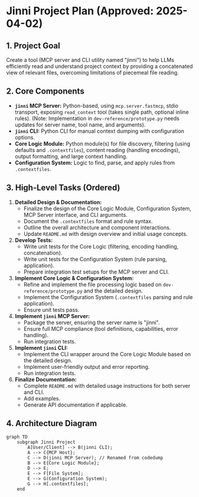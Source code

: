 # Jinni Project Plan (Approved: 2025-04-02)

## 1. Project Goal

Create a tool (MCP server and CLI utility named "jinni") to help LLMs efficiently read and understand project context by providing a concatenated view of relevant files, overcoming limitations of piecemeal file reading.

## 2. Core Components

*   **`jinni` MCP Server:** Python-based, using `mcp.server.fastmcp`, stdio transport, exposing `read_context` tool (takes single path, optional inline rules). (Note: Implementation in `dev-reference/prototype.py` needs updates for server name, tool name, and arguments).
*   **`jinni` CLI:** Python CLI for manual context dumping with configuration options.
*   **Core Logic Module:** Python module(s) for file discovery, filtering (using defaults and `.contextfiles`), content reading (handling encodings), output formatting, and large context handling.
*   **Configuration System:** Logic to find, parse, and apply rules from `.contextfiles`.

## 3. High-Level Tasks (Ordered)

1.  **Detailed Design & Documentation:**
    *   Finalize the design of the Core Logic Module, Configuration System, MCP Server interface, and CLI arguments.
    *   Document the `.contextfiles` format and rule syntax.
    *   Outline the overall architecture and component interactions.
    *   Update `README.md` with design overview and initial usage concepts.
2.  **Develop Tests:**
    *   Write unit tests for the Core Logic (filtering, encoding handling, concatenation).
    *   Write unit tests for the Configuration System (rule parsing, application).
    *   Prepare integration test setups for the MCP server and CLI.
3.  **Implement Core Logic & Configuration System:**
    *   Refine and implement the file processing logic based on `dev-reference/prototype.py` and the detailed design.
    *   Implement the Configuration System (`.contextfiles` parsing and rule application).
    *   Ensure unit tests pass.
4.  **Implement `jinni` MCP Server:**
    *   Package the server, ensuring the server name is "jinni".
    *   Ensure full MCP compliance (tool definitions, capabilities, error handling).
    *   Run integration tests.
5.  **Implement `jinni` CLI:**
    *   Implement the CLI wrapper around the Core Logic Module based on the detailed design.
    *   Implement user-friendly output and error reporting.
    *   Run integration tests.
6.  **Finalize Documentation:**
    *   Complete `README.md` with detailed usage instructions for both server and CLI.
    *   Add examples.
    *   Generate API documentation if applicable.

## 4. Architecture Diagram

```mermaid
graph TD
    subgraph Jinni Project
        A[User/Client] --> B(jinni CLI);
        A --> C{MCP Host};
        C --> D(jinni MCP Server); // Renamed from codedump
        B --> E{Core Logic Module};
        D --> E;
        E --> F[File System];
        E --> G(Configuration System);
        G --> H[.contextfiles];
    end